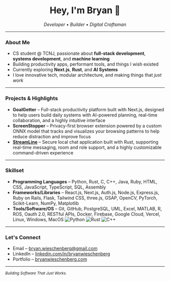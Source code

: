 <h1 align="center">Hey, I'm Bryan 👋</h1>

<p align="center">
  <em>Developer • Builder • Digital Craftsman</em>
</p>

---

### About Me
- CS student @ TCNJ, passionate about **full-stack development**, **systems development**, and **machine learning**
- Building productivity apps, performant tools, and things I wish existed
- Currently exploring **Next.js**, **Rust**, and **AI Systems**
- I love innovative tech, modular architecture, and making things that *just work*
---

### Projects & Highlights
- **GoalGetter** – Full-stack productivity platform built with Next.js, designed to help users build daily systems with AI-powered planning, real-time collaboration, and a highly intuitive interface
- **ScreenStopper** – Privacy-first browser extension powered by a custom ONNX model that tracks and visualizes your browsing patterns to help reduce distraction and improve focus
- **[StreamLine](https://github.com/BryanWieschenberg/StreamLine)** – Secure local chat application built with Rust, supporting real-time messaging, room and role support, and a highly customizable command-driven experience
---

### Skillset
- **Programming Languages** – Python, Rust, C, C++, Java, Ruby, HTML, CSS, JavaScript, TypeScript, SQL, Assembly
- **Frameworks/Libraries** – React.js, Next.js, Auth.js, Node.js, Express.js, Ruby on Rails, Flask, Tailwind CSS, three.js, GSAP, OpenCV, PyTorch, Scikit-Learn, NumPy, Matplotlib
- **Tools/Software/OS** – Git, GitHub, PostgreSQL, UML, Excel, MATLAB, R, ROS, Oauth 2.0, RESTful APIs, Docker, Firebase, Google Cloud, Vercel, Linux, Windows, MacOS
  ![Python](https://img.shields.io/badge/Python-3776AB?style=flat&logo=python&logoColor=white)
  ![Rust](https://img.shields.io/badge/Rust-000000?style=flat&logo=rust&logoColor=white)
  ![C++](https://img.shields.io/badge/C++-00599C?style=flat&logo=c%2B%2B&logoColor=white)
---

### Let's Connect
- Email – <bryan.wieschenberg@gmail.com>
- LinkedIn – [linkedin.com/in/bryanwieschenberg](https://linkedin.com/in/bryanwieschenberg/)
- Portfolio – [bryanwieschenberg.com](https://bryanwieschenberg.com/)
---

<sub><i>Building Software That Just Works.</i></sub>
